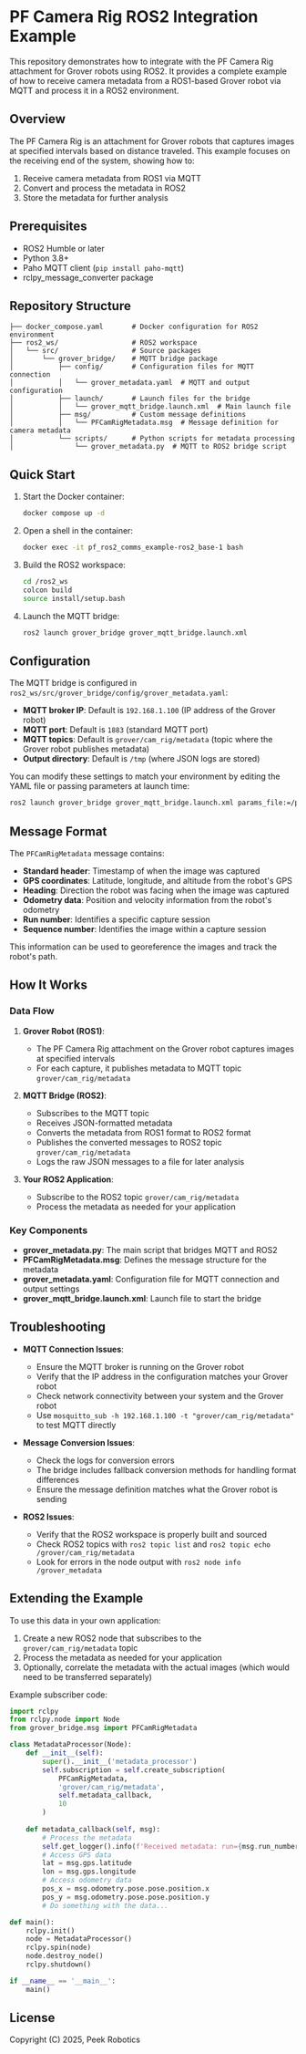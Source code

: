 # PF Camera Rig ROS2 Integration Example

This repository demonstrates how to integrate with the PF Camera Rig attachment for Grover robots using ROS2. It provides a complete example of how to receive camera metadata from a ROS1-based Grover robot via MQTT and process it in a ROS2 environment.

## Overview

The PF Camera Rig is an attachment for Grover robots that captures images at specified intervals based on distance traveled. This example focuses on the receiving end of the system, showing how to:

1. Receive camera metadata from ROS1 via MQTT
2. Convert and process the metadata in ROS2
3. Store the metadata for further analysis

## Prerequisites

- ROS2 Humble or later
- Python 3.8+
- Paho MQTT client (`pip install paho-mqtt`)
- rclpy_message_converter package

## Repository Structure

```
├── docker_compose.yaml       # Docker configuration for ROS2 environment
├── ros2_ws/                  # ROS2 workspace
│   └── src/                  # Source packages
│       └── grover_bridge/    # MQTT bridge package
│           ├── config/       # Configuration files for MQTT connection
│           │   └── grover_metadata.yaml  # MQTT and output configuration
│           ├── launch/       # Launch files for the bridge
│           │   └── grover_mqtt_bridge.launch.xml  # Main launch file
│           ├── msg/          # Custom message definitions
│           │   └── PFCamRigMetadata.msg  # Message definition for camera metadata
│           └── scripts/      # Python scripts for metadata processing
│               └── grover_metadata.py  # MQTT to ROS2 bridge script
```

## Quick Start

1. Start the Docker container:
   ```bash
   docker compose up -d
   ```

2. Open a shell in the container:
   ```bash
   docker exec -it pf_ros2_comms_example-ros2_base-1 bash
   ```

3. Build the ROS2 workspace:
   ```bash
   cd /ros2_ws
   colcon build
   source install/setup.bash
   ```

4. Launch the MQTT bridge:
   ```bash
   ros2 launch grover_bridge grover_mqtt_bridge.launch.xml
   ```

## Configuration

The MQTT bridge is configured in `ros2_ws/src/grover_bridge/config/grover_metadata.yaml`:

- **MQTT broker IP**: Default is `192.168.1.100` (IP address of the Grover robot)
- **MQTT port**: Default is `1883` (standard MQTT port)
- **MQTT topics**: Default is `grover/cam_rig/metadata` (topic where the Grover robot publishes metadata)
- **Output directory**: Default is `/tmp` (where JSON logs are stored)

You can modify these settings to match your environment by editing the YAML file or passing parameters at launch time:

```bash
ros2 launch grover_bridge grover_mqtt_bridge.launch.xml params_file:=/path/to/custom_config.yaml
```

## Message Format

The `PFCamRigMetadata` message contains:

- **Standard header**: Timestamp of when the image was captured
- **GPS coordinates**: Latitude, longitude, and altitude from the robot's GPS
- **Heading**: Direction the robot was facing when the image was captured
- **Odometry data**: Position and velocity information from the robot's odometry
- **Run number**: Identifies a specific capture session
- **Sequence number**: Identifies the image within a capture session

This information can be used to georeference the images and track the robot's path.

## How It Works

### Data Flow

1. **Grover Robot (ROS1)**:
   - The PF Camera Rig attachment on the Grover robot captures images at specified intervals
   - For each capture, it publishes metadata to MQTT topic `grover/cam_rig/metadata`

2. **MQTT Bridge (ROS2)**:
   - Subscribes to the MQTT topic
   - Receives JSON-formatted metadata
   - Converts the metadata from ROS1 format to ROS2 format
   - Publishes the converted messages to ROS2 topic `grover/cam_rig/metadata`
   - Logs the raw JSON messages to a file for later analysis

3. **Your ROS2 Application**:
   - Subscribe to the ROS2 topic `grover/cam_rig/metadata`
   - Process the metadata as needed for your application

### Key Components

- **grover_metadata.py**: The main script that bridges MQTT and ROS2
- **PFCamRigMetadata.msg**: Defines the message structure for the metadata
- **grover_metadata.yaml**: Configuration file for MQTT connection and output settings
- **grover_mqtt_bridge.launch.xml**: Launch file to start the bridge

## Troubleshooting

- **MQTT Connection Issues**:
  - Ensure the MQTT broker is running on the Grover robot
  - Verify that the IP address in the configuration matches your Grover robot
  - Check network connectivity between your system and the Grover robot
  - Use `mosquitto_sub -h 192.168.1.100 -t "grover/cam_rig/metadata"` to test MQTT directly

- **Message Conversion Issues**:
  - Check the logs for conversion errors
  - The bridge includes fallback conversion methods for handling format differences
  - Ensure the message definition matches what the Grover robot is sending

- **ROS2 Issues**:
  - Verify that the ROS2 workspace is properly built and sourced
  - Check ROS2 topics with `ros2 topic list` and `ros2 topic echo /grover/cam_rig/metadata`
  - Look for errors in the node output with `ros2 node info /grover_metadata`

## Extending the Example

To use this data in your own application:

1. Create a new ROS2 node that subscribes to the `grover/cam_rig/metadata` topic
2. Process the metadata as needed for your application
3. Optionally, correlate the metadata with the actual images (which would need to be transferred separately)

Example subscriber code:

```python
import rclpy
from rclpy.node import Node
from grover_bridge.msg import PFCamRigMetadata

class MetadataProcessor(Node):
    def __init__(self):
        super().__init__('metadata_processor')
        self.subscription = self.create_subscription(
            PFCamRigMetadata,
            'grover/cam_rig/metadata',
            self.metadata_callback,
            10
        )
        
    def metadata_callback(self, msg):
        # Process the metadata
        self.get_logger().info(f'Received metadata: run={msg.run_number}, seq={msg.sequence_number}')
        # Access GPS data
        lat = msg.gps.latitude
        lon = msg.gps.longitude
        # Access odometry data
        pos_x = msg.odometry.pose.pose.position.x
        pos_y = msg.odometry.pose.pose.position.y
        # Do something with the data...

def main():
    rclpy.init()
    node = MetadataProcessor()
    rclpy.spin(node)
    node.destroy_node()
    rclpy.shutdown()

if __name__ == '__main__':
    main()
```

## License

Copyright (C) 2025, Peek Robotics
